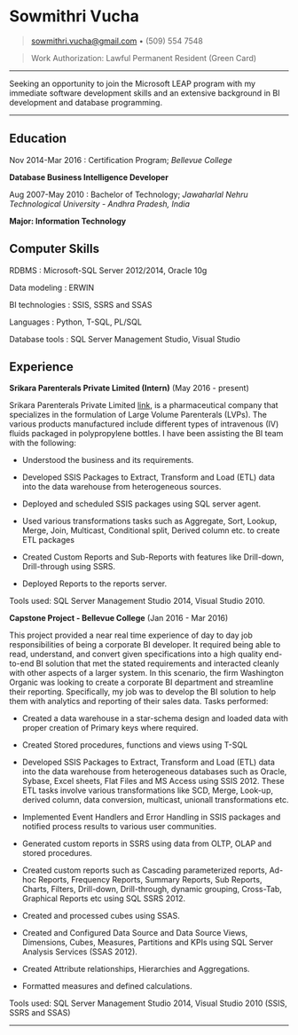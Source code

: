 Sowmithri Vucha
============
> <sowmithri.vucha@gmail.com> • (509) 554 7548 

> Work Authorization: Lawful Permanent Resident (Green Card)

----

Seeking an opportunity to join the Microsoft LEAP program with my immediate software development skills and an extensive background in BI development and database programming.

----

Education
---------

Nov 2014-Mar 2016 
:   Certification Program; *Bellevue College*

   **Database Business Intelligence Developer**

Aug 2007-May 2010
:   Bachelor of Technology; *Jawaharlal Nehru Technological University - Andhra Pradesh, India*

   **Major: Information Technology**
   
Computer Skills
--------------------

RDBMS
:   Microsoft-SQL Server 2012/2014, Oracle 10g 

Data modeling
:   ERWIN

BI technologies
:   SSIS, SSRS and SSAS

Languages
:   Python, T-SQL, PL/SQL

Database tools
:   SQL Server Management Studio, Visual Studio



Experience
----------

**Srikara Parenterals Private Limited (Intern)** (May 2016 - present)

Srikara Parenterals Private Limited [link](http://www.srikara.in/), is a pharmaceutical company that specializes in the formulation of Large Volume Parenterals (LVPs). The various products manufactured include different types of intravenous (IV) fluids packaged in polypropylene bottles. I have been assisting the BI team with the following:

* Understood the business and its requirements. 

* Developed SSIS Packages to Extract, Transform and Load (ETL) data into the data warehouse from heterogeneous sources.

* Deployed and scheduled SSIS packages using SQL server agent.

* Used various transformations tasks such as Aggregate, Sort, Lookup, Merge, Join, Multicast, Conditional split, Derived column etc. to create ETL packages

* Created Custom Reports and Sub-Reports with features like Drill-down, Drill-through using SSRS.

* Deployed Reports to the reports server.

Tools used: SQL Server Management Studio 2014, Visual Studio 2010.




**Capstone Project - Bellevue College** (Jan 2016 - Mar 2016)

This project provided a near real time experience of day to day job responsibilities of being a corporate BI developer. It required being able to read, understand, and convert given specifications into a high quality end-to-end BI solution that met the stated requirements and interacted cleanly with other aspects of a larger system. In this scenario, the firm Washington Organic was looking to create a corporate BI department and streamline their reporting.  Specifically, my job was to develop the BI solution to help them with analytics and reporting of their sales data. Tasks performed:

* Created a data warehouse in a star-schema design and loaded data with proper creation of Primary keys where required.

* Created Stored procedures, functions and views using T-SQL

* Developed SSIS Packages to Extract, Transform and Load (ETL) data into the data warehouse from heterogeneous databases such as Oracle, Sybase, Excel sheets, Flat Files and MS Access using SSIS 2012. These ETL tasks involve various transformations like SCD, Merge, Look-up, derived column, data conversion, multicast, unionall transformations etc. 

*  Implemented Event Handlers and Error Handling in SSIS packages and notified process results to various user communities.

* Generated custom reports in SSRS using data from OLTP, OLAP and stored procedures.

* Created custom reports such as Cascading parameterized reports, Ad-hoc Reports, Frequency Reports, Summary Reports, Sub Reports, Charts, Filters, Drill-down, Drill-through, dynamic grouping, Cross-Tab, Graphical Reports etc using SQL SSRS 2012.

* Created and processed cubes using SSAS. 

* Created and Configured Data Source and Data Source Views, Dimensions, Cubes, Measures, Partitions and KPIs using SQL Server Analysis Services (SSAS 2012).

* Created Attribute relationships, Hierarchies and Aggregations.

* Formatted measures and defined calculations.

Tools used: SQL Server Management Studio 2014, Visual Studio 2010 (SSIS, SSRS and SSAS)

----


